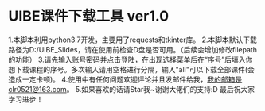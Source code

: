 # UIBE课件下载工具 ver1.0
1.本脚本利用python3.7开发，主要用了requests和tkinter库。
2.本脚本默认下载路径为D:/UIBE_Slides，请在使用前检查D盘是否可用。（后续会增加修改filepath的功能）
3.请先输入账号密码并点击登陆，在出现选择菜单后在“序号”后填入你想下载课程的序号。多次输入请用空格进行分隔，输入"all"可以下载全部课件(会造成一定卡顿)。
4.使用中有任何问题欢迎评论并且发邮件给我，我的邮箱是clr0521@163.com。
5.如果喜欢的话请Star我~谢谢大佬们的支持:D
最后祝大家学习进步！
